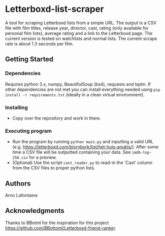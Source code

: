 # Letterboxd-list-scraper

A tool for scraping Letterboxd lists from a simple URL. The output is a CSV file with film titles, release year, director, cast, rating (only available for personal film lists), average rating and a link to the Letterboxd page. The current version is tested on watchlists and normal lists. The current scrape rate is about 1.3 seconds per film.

## Getting Started

### Dependencies

Requires python 3.x, numpy, BeautifulSoup (bs4), requests and tqdm. If other dependencies are not met you can install everything needed using `pip install -r requirements.txt` (ideally in a clean virtual environment).

### Installing

* Copy over the repository and work in there.

### Executing program

* Run the program by running `python main.py` and inputting a valid URL (e.g. https://letterboxd.com/bjornbork/list/het-huis-anubis/). After some time a CSV file will be outputted containing your data. See `imdb-top-250.csv` for a preview.
* (Optional) Use the script `cast_reader.py` to read-in the 'Cast' column from the CSV files to proper python lists.

## Authors

Arno Lafontaine  

## Acknowledgments

Thanks to BBotml for the inspiration for this project https://github.com/BBottoml/Letterboxd-friend-ranker.
